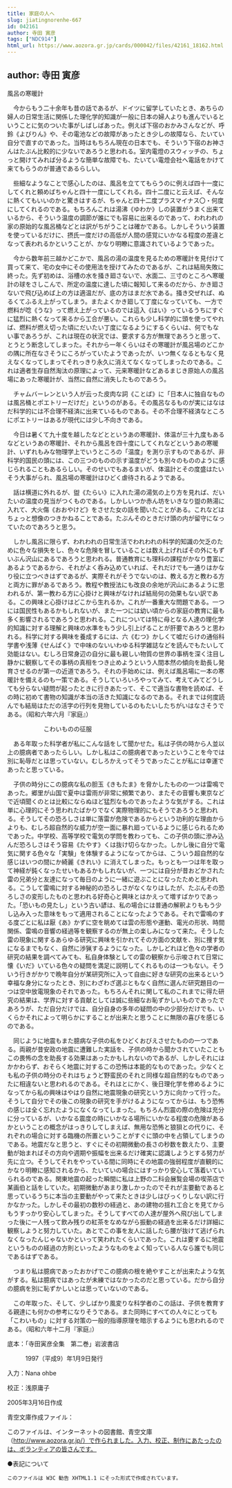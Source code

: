 ```yaml
---
title: 家庭の人へ
slug: jiatingnorenhe-667
id: 042161
author: 寺田 寅彦
tags: ["NDC914"]
html_url: https://www.aozora.gr.jp/cards/000042/files/42161_18162.html
---
```


## author: 寺田 寅彦

風呂の寒暖計



　今からもう二十余年も昔の話であるが、ドイツに留学していたとき、あちらの婦人の日常生活に関係した理化学的知識が一般に日本の婦人よりも進んでいるということに気のついた事がしばしばあった。例えば下宿のおかみさんなどが、呼鈴《よびりん》や、その電池などの故障があったとき少しの故障なら、たいてい自分で直すのであった。当時はもちろん現在の日本でも、そういう下宿のお神さんはたぶん比較的に少ないであろうと思われる。室内電燈のスウィッチの、ちょっと開けてみれば分るような簡単な故障でも、たいてい電燈会社へ電話をかけて来てもらうのが普通であるらしい。

　些細なようなことで感心したのは、風呂を立ててもらうのに例えば四十一度にしてくれと頼めばちゃんと四十一度にしてくれる。四十二度にと云えば、そんなに熱くてもいいのかと驚きはするが、ちゃんと四十二度プラスマイナス〇・何度にしてくれるのである。もちろんこれは湯沸《ゆわか》しの装置がうまく出来ているから、そういう温度の調節が誰にでも容易に出来るのであって、われわれの家の原始的な風呂桶などとは訳がちがうことは確かである。しかしそういう装置を使っているだけに、摂氏一度だけの高低が人間の感覚にいかなる程度の差違となって表われるかということが、かなり明瞭に意識されているようであった。

　今から数年前三越かどこかで、風呂の湯の温度を見るための寒暖計を見付けて買って来て、宅の女中にその使用法を授けてみたのであるが、これは結局失敗に終った。先ず初めは、浴槽の水を掻き廻さないで、水面二、三寸のところへ寒暖計の球をさしこんで、所定の温度に達した頃に報知して来るのだから、かき廻さないで飛び込めば上の方は適温だが、底の方はまだ水である。掻き交ぜれば、ぬるくてふるえ上がってしまう。またよくかき廻して丁度になっていても、一方で燃料が唸《うな》って燃え上がっているのでは這入《はい》っているうちにすぐに猛烈に熱くなって来るから工合が悪い。これらも少し科学的に頭を使ってやれば、燃料が燃え切った頃にだいたい丁度になるようにするくらいは、何でもない事であろうが、これは現在の状況では、要求する方が無理であろうと思って、とうとう断念してしまった。それから一年くらいはその寒暖計が風呂場のどこかの隅に所在なさそうにころがっていたようであったが、いつ無くなるともなく見えなくなってしまってそれっきり永久に消えてなくなってしまったのである。これは適者生存自然淘汰の原理によって、元来寒暖計などあるまじき原始人の風呂場にあった寒暖計が、当然に自然に消失したものであろう。

　チャムバーレンという人が云った皮肉な詞《ことば》に「日本人に独自なものは風呂桶とポエトリーだけだ」というのがある。その風呂なるものが実にはなはだ科学的には不合理不経済に出来ているものである。その不合理不経済なところにポエトリーはあるが現代には少し不向きである。

　今日は暑くて九十度を越したなどとというあの寒暖計、体温が三十九度もあるなどというあの寒暖計、それから風呂を四十度にしてくれなどというあの寒暖計、いずれもみな物理学上でいうところの「温度」を測り示すものであるが、非科学的国民の頭には、この三つのものの示す温度がどうも別々のもののように感じられることもあるらしい。そのせいでもあるまいが、体温計とその度盛はたいそう大事がられ、風呂場の寒暖計はひどく虐待されるようである。

　話は横道に外れるが、盥《たらい》に入れた湯の湯気の上り方を見れば、だいたいの温度の見当がつくものである。しかしいつか赤ん坊をいきなり盥の熱湯に入れて、大火傷《おおやけど》をさせた女の話を聞いたことがある。これなどはちょっと想像のつきかねることである。たぶんそのときだけ頭の内が留守になっていたのであろうと思う。

　しかし風呂に限らず、われわれの日常生活でわれわれの科学的知識の欠乏のために色々な損失をし、色々な危険を冒していることは数え上げればその外にもずいぶん沢山にあるであろうと思われる。普通教育にも理科の課程がかなり豊富にあるようであるから、それがよく呑み込めていれば、それだけでも一通りはかなり役に立つべきはずであるが、実際それがそうでないのは、教える方と教わる方と両方に罪があるであろう。教程や教授法にも改良の余地が沢山にあるように思われるが、第一教わる方に心掛けと興味がなければ結局何の効果もない訳である。この興味と心掛けはどこから生れるか。これが一番重大な問題である。一つには国民性もあるかもしれないが、また一つには幼い頃からの家庭の教育に最も多く影響されるであろうと思われる。これについては特に母となる人達の理化学的知識に対する理解と興味の水準をもう少し引上げることが肝要であろうと思われる。科学に対する興味を養成するには、六《むつ》かしくて嘘だらけの通俗科学書や浅薄《せんぱく》で中味のないいわゆる科学雑誌などを読んでもたいして効能はない。むしろ日常身辺の自分に最も親しい物質の世界の事柄を深く注目し静かに観察してその事柄の真相をつき止めようという人間本然の傾向を助長し発育させるのが第一の近道であろう。それの手始めには、例えば風呂場に一本の寒暖計を備えるのも一策である。そうしていろいろやってみて、考えてみてどうしても分らない疑問が起ったときに行きあたって、そこで適当な書物を読めば、その時に初めて書物の知識が本当の活きた知識になるのである。それまでは何度読んでも結局はただの活字の行列を見物しているのもたいしたちがいはなさそうである。（昭和六年六月『家庭』）



　　　　　　こわいものの征服



　ある年取った科学者が私にこんな話をして聞かせた。私は子供の時から人並以上の臆病者であったらしい。しかし私はこの臆病者であったということを今では別に恥辱だとは思っていない。むしろかえってそうであったことが私には幸運であったと思っている。

　子供の時分にこの臆病な私の胆玉《きもたま》を脅かしたものの一つは雷鳴であった。郷里が山国で夏中は雷雨が非常に頻繁であり、またその音響も東京などで近頃聞くのとは比較にならぬほど猛烈なものであったような気がする。これは単に心理的にそう思われたばかりでなく実際物理的にもそうであろうと思われる。そうしてその恐ろしさは単に落雷が危険であるからという功利的な理由からよりも、むしろ超自然的な威力が空一面に暴れ廻っているように感じられるためであった。中学校、高等学校で電気の学問を教わっても、この子供の頭に滲み込んだ恐ろしさはそう容易《たやす》くは抜け切らなかった。しかし後に自分で電気に関する色々な「実験」を体験するようになってからは、こういう超自然的な感じはいつの間にか綺麗《きれい》に消えてしまった。もっとも一つは年を取って神経が鈍くなったせいもあるかもしれないが、一つには自分が昔おどかされた雷の兄弟分と友達になって毎日のように一緒に遊ぶことになったためと思われる。こうして雷鳴に対する神秘的の恐ろしさがなくなりはしたが、たぶんその恐ろしさの変形したものと思われる好奇心と興味とはかえって増すばかりであった。「恐いもの見たし」という古い諺は、私の場合には普通の解釈よりももう少し込み入った意味をもって適用されることになったようである。それで雷鳴のする度ごとに私は厭《あ》かずに空を眺めては雲の形態や運動、電光の形状、時間関係、雷鳴の音響の経過等を観察するのが無上の楽しみになって来た。そうした雷の現象に関するあらゆる研究に興味を引かれてその方面の文献を、別に捜す気になるまでもなく、自然に渉猟するようになった。しかしどれほど色々の学者の研究の結果を調べてみても、私自身体験としての雷の観察から示唆されて日常に懐《いだ》いている色々の疑問を満足に説明してくれるものは一つもない。そういう行きがかりで晩年自分が某研究所に入って自由に好きな研究の出来るという幸福な身分になったとき、別にわざわざ選ぶともなく自然に選んだ研究題目の一つは空中放電現象のそれであった。もちろんそれに関して私のこれまでに得た研究の結果は、学界に対する貢献としては誠に些細なお恥ずかしいものであったであろうが、ただ自分だけでは、自分自身の多年の疑問の中の少部分だけでも、いくらかそれによって明らかにすることが出来たと思うことに無限の喜びを感じるのである。

　同じように地震もまた臆病な子供の私をひどくおびえさせたものの一つである。両親が昔安政の地震に遭難した実話を、子供の時から聞かされていたこともこの畏怖の念を助長する効果はあったかもしれないのであるが、しかしそれにはかかわらず、おそらく地震に対するこの恐怖は本能的なものであった。少なくとも私の子供の時分のそれはちょうど野蛮民のそれと同様な超自然的なものであったに相違ないと思われるのである。それはとにかく、後日理化学を修めるようになってから私の興味はやはり自然に地震現象の研究という方に向かって行った。そうして自分でその後この現象の研究を手がけるようになってからは、もう恐怖の感じは全く忘れたようになくなってしまった。もちろん烈震の際の危険は充分に分っているが、いかなる震度の時にいかなる場所にいかなる程度の危険があるかということの概念がはっきりしてしまえば、無用な恐怖と狼狽との代りに、それぞれの場合に対する臨機の所置ということがすぐに頭の中を占領してしまうのである。地震だなと思うと、すぐにその初期微動の長さの秒数を数えたり、主要動が始まればその方向や週期や振幅を出来るだけ確実に認識しようとする努力が先に立つ。そうしてそれをやっている間に同時にその地震の強弱程度が直観的にかなり明瞭に感知されるから、たいていの場合にはすっかり安心して落着いていられるのである。関東地震の起った瞬間に私は上野の二科会展覧会場の喫茶店で某画伯と話をしていた。初期微動があまり激しかったのでそれが主要動であると思っているうちに本当の主要動がやって来たときは少しはびっくりしない訳に行かなかった。しかしその最初の数秒の経過と、あの建物の揺れ工合とを見てからもうすっかり安心してしまった。そうしてすべての人達が屋外へ飛び出してしまった後に一人残って飲み残りの紅茶をなめながら振動の経過を出来るだけ詳細に観察しようと努力していた。あとでこの事を友人に話したら腰が抜けて逃げられなくなったんじゃないかといって笑われたくらいであった。これは要するに地震というものの経過の方則といったようなものをよく知っている人なら誰でも同じであるはずである。

　つまり私は臆病であったおかげでこの臆病の根を絶やすことが出来たような気がする。私は臆病ではあったが未練ではなかったのだと思っている。だから自分の臆病を別に恥ずかしいとは思っていないのである。

　この年取った、そして、少しばかり風変りな科学者のこの話は、子供を教育する親達にも何かの参考になりそうである。また同時にすべての人々にとっても「こわいもの」に対する対策の一般的指導原理を暗示するようにも思われるのである。（昭和六年十二月『家庭』）













底本：「寺田寅彦全集　第二巻」岩波書店


　　　1997（平成9）年1月9日発行

入力：Nana ohbe

校正：浅原庸子

2005年3月16日作成

青空文庫作成ファイル：

このファイルは、インターネットの図書館、青空文庫（http://www.aozora.gr.jp/）で作られました。入力、校正、制作にあたったのは、ボランティアの皆さんです。











●表記について


	このファイルは W3C 勧告 XHTML1.1 にそった形式で作成されています。